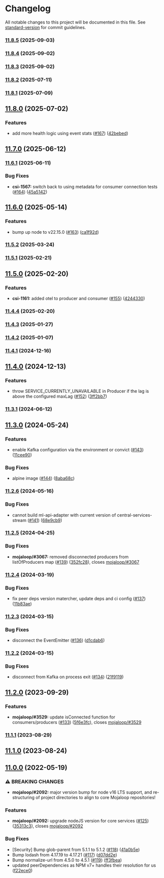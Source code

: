 # Changelog

All notable changes to this project will be documented in this file. See [standard-version](https://github.com/conventional-changelog/standard-version) for commit guidelines.

### [11.8.5](https://github.com/mojaloop/central-services-stream/compare/v11.8.4...v11.8.5) (2025-09-03)

### [11.8.4](https://github.com/mojaloop/central-services-stream/compare/v11.8.3...v11.8.4) (2025-09-02)

### [11.8.3](https://github.com/mojaloop/central-services-stream/compare/v11.8.2...v11.8.3) (2025-09-02)

### [11.8.2](https://github.com/mojaloop/central-services-stream/compare/v11.8.1...v11.8.2) (2025-07-11)

### [11.8.1](https://github.com/mojaloop/central-services-stream/compare/v11.8.0...v11.8.1) (2025-07-09)

## [11.8.0](https://github.com/mojaloop/central-services-stream/compare/v11.7.0...v11.8.0) (2025-07-02)


### Features

* add more health logic using event stats ([#167](https://github.com/mojaloop/central-services-stream/issues/167)) ([42bebed](https://github.com/mojaloop/central-services-stream/commit/42bebed166878088d5e85996fd879abf79d63e09))

## [11.7.0](https://github.com/mojaloop/central-services-stream/compare/v11.6.1...v11.7.0) (2025-06-12)

### [11.6.1](https://github.com/mojaloop/central-services-stream/compare/v11.6.0...v11.6.1) (2025-06-11)


### Bug Fixes

* **csi-1567:** switch back to using metadata for consumer connection tests ([#164](https://github.com/mojaloop/central-services-stream/issues/164)) ([45a5142](https://github.com/mojaloop/central-services-stream/commit/45a51423fe82b408cbf57b5c5f5d3ebfdbfd80f2))

## [11.6.0](https://github.com/mojaloop/central-services-stream/compare/v11.5.2...v11.6.0) (2025-05-14)


### Features

* bump up node to v22.15.0 ([#163](https://github.com/mojaloop/central-services-stream/issues/163)) ([ca1f92d](https://github.com/mojaloop/central-services-stream/commit/ca1f92d9560cba78fc48461fab151107ae296e49))

### [11.5.2](https://github.com/mojaloop/central-services-stream/compare/v11.5.1...v11.5.2) (2025-03-24)

### [11.5.1](https://github.com/mojaloop/central-services-stream/compare/v11.5.0...v11.5.1) (2025-02-21)

## [11.5.0](https://github.com/mojaloop/central-services-stream/compare/v11.4.4...v11.5.0) (2025-02-20)


### Features

* **csi-1161:** added otel to producer and consumer ([#155](https://github.com/mojaloop/central-services-stream/issues/155)) ([4244330](https://github.com/mojaloop/central-services-stream/commit/4244330b6fc76f0a99205053c2466682a25b389f))

### [11.4.4](https://github.com/mojaloop/central-services-stream/compare/v11.4.3...v11.4.4) (2025-02-20)

### [11.4.3](https://github.com/mojaloop/central-services-stream/compare/v11.4.2...v11.4.3) (2025-01-27)

### [11.4.2](https://github.com/mojaloop/central-services-stream/compare/v11.4.1...v11.4.2) (2025-01-07)

### [11.4.1](https://github.com/mojaloop/central-services-stream/compare/v11.4.0...v11.4.1) (2024-12-16)

## [11.4.0](https://github.com/mojaloop/central-services-stream/compare/v11.3.1...v11.4.0) (2024-12-13)


### Features

* throw SERVICE_CURRENTLY_UNAVAILABLE in Producer if the lag is above the configured maxLag ([#152](https://github.com/mojaloop/central-services-stream/issues/152)) ([3ff2bb7](https://github.com/mojaloop/central-services-stream/commit/3ff2bb7c06068fe99f11f8e317182d9e9c68c5c6))

### [11.3.1](https://github.com/mojaloop/central-services-stream/compare/v11.3.0...v11.3.1) (2024-06-12)

## [11.3.0](https://github.com/mojaloop/central-services-stream/compare/v11.2.6...v11.3.0) (2024-05-24)


### Features

* enable Kafka configuration via the environment or convict ([#143](https://github.com/mojaloop/central-services-stream/issues/143)) ([11cee90](https://github.com/mojaloop/central-services-stream/commit/11cee90bc8af52bdd2de7c41ea9edf5bf82a3cf4))


### Bug Fixes

* alpine image ([#144](https://github.com/mojaloop/central-services-stream/issues/144)) ([8aba68c](https://github.com/mojaloop/central-services-stream/commit/8aba68c7a7bed626725d925a208e4d46a18f1670))

### [11.2.6](https://github.com/mojaloop/central-services-stream/compare/v11.2.5...v11.2.6) (2024-05-16)


### Bug Fixes

* cannot build ml-api-adapter with current version of central-services-stream ([#141](https://github.com/mojaloop/central-services-stream/issues/141)) ([68e9cb9](https://github.com/mojaloop/central-services-stream/commit/68e9cb93fbb0f69dd0af2147b5a461357c0edf0a))

### [11.2.5](https://github.com/mojaloop/central-services-stream/compare/v11.2.4...v11.2.5) (2024-04-25)


### Bug Fixes

* **mojaloop/#3067:** removed disconnected producers from listOfProducers map ([#139](https://github.com/mojaloop/central-services-stream/issues/139)) ([352fc28](https://github.com/mojaloop/central-services-stream/commit/352fc28b3de7c62732510b10649f450802347889)), closes [mojaloop/#3067](https://github.com/mojaloop/project/issues/3067)

### [11.2.4](https://github.com/mojaloop/central-services-stream/compare/v11.2.3...v11.2.4) (2024-03-19)


### Bug Fixes

* fix peer deps version matercher, update deps and ci config ([#137](https://github.com/mojaloop/central-services-stream/issues/137)) ([11b83ae](https://github.com/mojaloop/central-services-stream/commit/11b83ae7f0d640dbc29a11ae731ca5632db14ce0))

### [11.2.3](https://github.com/mojaloop/central-services-stream/compare/v11.2.2...v11.2.3) (2024-03-15)


### Bug Fixes

* disconnect the EventEmitter ([#136](https://github.com/mojaloop/central-services-stream/issues/136)) ([d1cdab6](https://github.com/mojaloop/central-services-stream/commit/d1cdab6e3098bea3e00728fa4471c4e9e0537e9d))

### [11.2.2](https://github.com/mojaloop/central-services-stream/compare/v11.2.0...v11.2.2) (2024-03-15)


### Bug Fixes

* disconnect from Kafka on process exit ([#134](https://github.com/mojaloop/central-services-stream/issues/134)) ([21f9119](https://github.com/mojaloop/central-services-stream/commit/21f911902439e78d466f948411fc53d80dddfa83))

## [11.2.0](https://github.com/mojaloop/central-services-stream/compare/v11.1.1...v11.2.0) (2023-09-29)


### Features

* **mojaloop/#3529:** update isConnected function for consumers/producers ([#133](https://github.com/mojaloop/central-services-stream/issues/133)) ([5f6e3fc](https://github.com/mojaloop/central-services-stream/commit/5f6e3fc20da51f790a18d5122987fca2a8489752)), closes [mojaloop/#3529](https://github.com/mojaloop/project/issues/3529)

### [11.1.1](https://github.com/mojaloop/central-services-stream/compare/v11.1.0...v11.1.1) (2023-08-29)

## [11.1.0](https://github.com/mojaloop/central-services-stream/compare/v11.0.0...v11.1.0) (2023-08-24)

## [11.0.0](https://github.com/mojaloop/central-services-stream/compare/v10.7.0...v11.0.0) (2022-05-19)


### ⚠ BREAKING CHANGES

* **mojaloop/#2092:** major version bump for node v16 LTS support, and re-structuring of project directories to align to core Mojaloop repositories!

### Features

* **mojaloop/#2092:** upgrade nodeJS version for core services ([#125](https://github.com/mojaloop/central-services-stream/issues/125)) ([35313c3](https://github.com/mojaloop/central-services-stream/commit/35313c3ca7997c7dc8425d8f678aa74706494e13)), closes [mojaloop/#2092](https://github.com/mojaloop/project/issues/2092)


### Bug Fixes

* [Security] Bump glob-parent from 5.1.1 to 5.1.2 ([#118](https://github.com/mojaloop/central-services-stream/issues/118)) ([41a0b5e](https://github.com/mojaloop/central-services-stream/commit/41a0b5e935b888b358bc37d678526dc89ec1a503))
* Bump lodash from 4.17.19 to 4.17.21 ([#117](https://github.com/mojaloop/central-services-stream/issues/117)) ([d07dd2e](https://github.com/mojaloop/central-services-stream/commit/d07dd2e99c2b8f5f8ffa04c91ab8ad297e1504dc))
* Bump normalize-url from 4.5.0 to 4.5.1 ([#119](https://github.com/mojaloop/central-services-stream/issues/119)) ([ff3fbea](https://github.com/mojaloop/central-services-stream/commit/ff3fbea64707b74524350288293452cfddb87b2e))
* updated peerDependencies as NPM v7+ handles their resolution for us ([f22ece0](https://github.com/mojaloop/central-services-stream/commit/f22ece0d30d71e7f132ea3bdf6e561fc75ae73b7))
